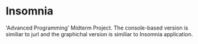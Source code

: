 # Insomnia
'Advanced Programming' Midterm Project. The console-based version is similiar to jurl and the graphichal version is similiar to Insomnia application.
